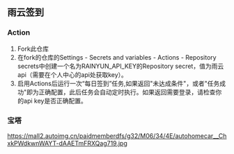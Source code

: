 

## 雨云签到
### Action
1. Fork此仓库
2. 在fork的仓库的Settings - Secrets and variables - Actions - Repository secrets中创建一个名为RAINYUN_API_KEY的Repository secret，值为雨云api（需要在个人中心的api处获取key）。
3. 启用Actions后运行一次“每日签到”任务,如果返回"未达成条件"，或者"任务成功"即为正确配置，此后任务会自动定时执行。如果返回需要登录，请检查你的api key是否正确配置。 

### 宝塔
https://mall2.autoimg.cn/paidmemberdfs/g32/M06/34/4E/autohomecar__ChxkPWdkwnWAYT-dAAETmFRXQag719.jpg





